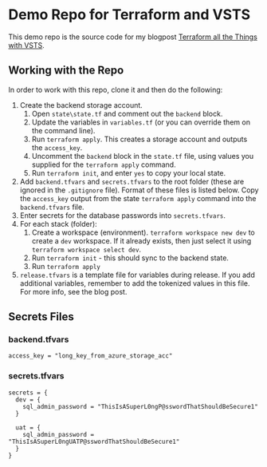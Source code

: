 # Demo Repo for Terraform and VSTS
This demo repo is the source code for my blogpost [Terraform all the Things with VSTS](http://bit.ly/tfvstsrm).

## Working with the Repo
In order to work with this repo, clone it and then do the following:

1. Create the backend storage account.
    1. Open `state\state.tf` and comment out the `backend` block.
    1. Update the variables in `variables.tf` (or you can override them on the command line).
    1. Run `terraform apply`. This creates a storage account and outputs the `access_key`.
    1. Uncomment the `backend` block in the `state.tf` file, using values you supplied for the `terraform apply` command.
    1. Run `terraform init`, and enter `yes` to copy your local state.
1. Add `backend.tfvars` and `secrets.tfvars` to the root folder (these are ignored in the `.gitignore` file). Format of these files is listed below. Copy the `access_key` output from the state `terraform apply` command into the `backend.tfvars` file.
1. Enter secrets for the database passwords into `secrets.tfvars`.
1. For each stack (folder):
    1. Create a workspace (environment). `terraform workspace new dev` to create a `dev` workspace. If it already exists, then just select it using `terraform workspace select dev`.
    1. Run `terraform init` - this should sync to the backend state.
    1. Run `terraform apply`
1. `release.tfvars` is a template file for variables during release. If you add additional variables, remember to add the tokenized values in this file. For more info, see the blog post.

## Secrets Files
### backend.tfvars
```
access_key = "long_key_from_azure_storage_acc"
```

### secrets.tfvars
```
secrets = {
  dev = {
    sql_admin_password = "ThisIsASuperL0ngP@sswordThatShouldBeSecure1"
  }

  uat = {
    sql_admin_password = "ThisIsASuperL0ngUATP@sswordThatShouldBeSecure1"
  }
}
```